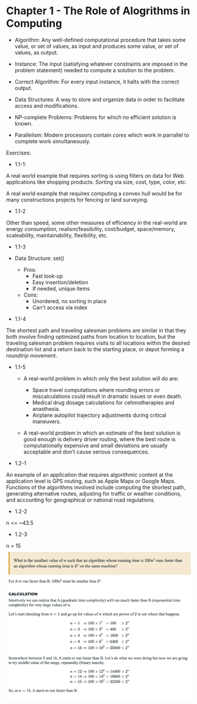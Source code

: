 # Chapter 1 - The Role of Alogrithms in Computing

- Algorithm: Any well-defined computational procedure that takes some value, or set of values, as input and produces some value, or set of values, as output.

- Instance: The input (satisfying whatever constraints are imposed in the problem
  statement) needed to compute a solution to the problem.

- Correct Algorithm: For every input instance, it halts with the correct output.

- Data Structures: A way to store and organize data in order to facilitate access and modifications.

- NP-complete Problems: Problems for which no efficient solution is known.

- Parallelism: Modern processors contain _cores_ which work in parrallel to complete work simultaneously.


Exercises:

- 1.1-1:

A real world example that requires sorting is using filters on data for Web applications like shopping products. Sorting via size, cost, type, color, etc. 

A real world example that requires computing a convex hull would be for many constructions projects for fencing or land surveying.

- 1.1-2

Other than speed, some other measures of efficiency in the real-world are energy consumption, realism/feasibility, cost/budget, space/memory, scaleability, maintainability, flexibility, etc.

- 1.1-3

- Data Structure: set()
    - Pros:
        - Fast look-up
        - Easy insertion/deletion
        - If needed, unique items
    - Cons:
        - Unordered, no sorting in place
        - Can't access via index

- 1.1-4

The shortest path and traveling salesman problems are similar in that they both involve finding optimized paths from location to location, but the traveling salesman problem requires visits to all locations within the desired destination list and a return back to the starting place, or depot forming a *roundtrip* movement.

- 1.1-5

    - A real-world problem in which only the best solution will do are:
        - Space travel computations where rounding errors or miscalculations could result in dramatic issues or even death.
        - Medical drug dosage calculations for cehmotherapies and anasthesia.
        - Airplane autopilot trajectory adjustments during critical maneuvers. 

    -   A real-world problem in which an estimate of the best solution is good enough is delivery driver routing, where the best route is computationally expensive and small deviations are usually acceptable and don’t cause serious consequences.

- 1.2-1

An example of an application that requires algorithmic content at the application level is GPS routing, such as Apple Maps or Google Maps. Functions of the algorithms involved include computing the shortest path, generating alternative routes, adjusting for traffic or weather conditions, and accounting for geographical or national road regulations.

- 1.2-2

n <= ~43.5

- 1.2-3

n = 15
![alt text](image.png)


